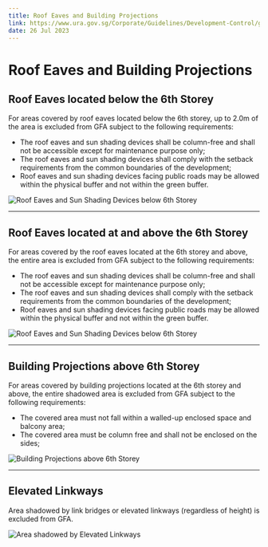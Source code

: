 ```yaml
---
title: Roof Eaves and Building Projections
link: https://www.ura.gov.sg/Corporate/Guidelines/Development-Control/gross-floor-area/GFA/RoofEavesandBuildingProjections
date: 26 Jul 2023
---
```


# Roof Eaves and Building Projections

## Roof Eaves located below the 6th Storey

For areas covered by roof eaves located below the 6th storey, up to 2.0m of the area is excluded from GFA subject to the following requirements:

- The roof eaves and sun shading devices shall be column-free and shall not be accessible except for maintenance purpose only;
- The roof eaves and sun shading devices shall comply with the setback requirements from the common boundaries of the development;
- Roof eaves and sun shading devices facing public roads may be allowed within the physical buffer and not within the green buffer.

![Roof Eaves and Sun Shading Devices below 6th Storey](https://www.ura.gov.sg/-/media/Corporate/Guidelines/Development-control/GFA/GFA-69B-Roof-eaves_below-6sty_final.jpg?h=800&w=1000)

---

## Roof Eaves located at and above the 6th Storey

For areas covered by the roof eaves located at the 6th storey and above, the entire area is excluded from GFA subject to the following requirements:

- The roof eaves and sun shading devices shall be column-free and shall not be accessible except for maintenance purpose only;
- The roof eaves and sun shading devices shall comply with the setback requirements from the common boundaries of the development;
- Roof eaves and sun shading devices facing public roads may be allowed within the physical buffer and not within the green buffer.

![Roof Eaves and Sun Shading Devices below 6th Storey](https://www.ura.gov.sg/-/media/Corporate/Guidelines/Development-control/GFA/GFA-51-Shadow-area_roof-eaves-n-sun-shading-devices_final.jpg?h=826&w=1000)

---

## Building Projections above 6th Storey

For areas covered by building projections located at the 6th storey and above, the entire shadowed area is excluded from GFA subject to the following requirements:

- The covered area must not fall within a walled-up enclosed space and balcony area;
- The covered area must be column free and shall not be enclosed on the sides;

![Building Projections above 6th Storey](https://www.ura.gov.sg/-/media/Corporate/Guidelines/Development-control/GFA/GFA-70A-sun-shading-n-building-projection_above-6sty_final.jpg?h=824&w=1000)

---

## Elevated Linkways

Area shadowed by link bridges or elevated linkways (regardless of height) is excluded from GFA.

![Area shadowed by Elevated Linkways](https://www.ura.gov.sg/-/media/Corporate/Guidelines/Development-control/GFA/GFA-58-Shadow-area-below-elevated-linkways_final.jpg?h=1452&w=1000)
